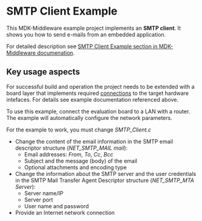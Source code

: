 SMTP Client Example
===========

This MDK-Middleware example project implements an **SMTP client**. It shows you how to send e-mails from an embedded application.

For detailed description see [SMTP Client Example section in MDK-Middleware documenation](https://arm-software.github.io/MDK-Middleware/latest/Network/SMTP_Client_Example.html).

Key usage aspects
-----

For successful build and operation the project needs to be extended with a board layer that implements required [connections](https://github.com/Open-CMSIS-Pack/cmsis-toolbox/blob/main/docs/ReferenceApplications.md#connections) to the target hardware intefaces. For details see example documentation referenced above.

To use this example, connect the evaluation board to a LAN with a router. The example will automatically configure the network parameters.

For the example to work, you must change *SMTP_Client.c*
 - Change the content of the email information in the SMTP email descriptor structure (*NET_SMTP_MAIL mail*):
    - Email addresses: *From*, *To*, *Cc*, *Bcc*
    - Subject and the message (body) of the email
    - Optional attachments and encoding type
 - Change the information about the SMTP server and the user credentials in the SMTP Mail Transfer Agent Descriptor structure (*NET_SMTP_MTA Server*):
    - Server name/IP
    - Server port
    - User name and password
 - Provide an Internet network connection
